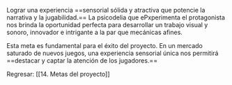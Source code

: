 
Lograr una experiencia ==sensorial sólida y atractiva que potencie la narrativa y la jugabilidad.== La psicodelia que ePxperimenta el protagonista nos brinda la oportunidad perfecta para desarrollar un trabajo visual y sonoro, innovador e intrigante a la par que mecánicas afines.

Esta meta es fundamental para el éxito del proyecto. En un mercado saturado de nuevos juegos, una experiencia sensorial única nos permitirá ==destacar y captar la atención de los jugadores.==


Regresar: [[14. Metas del proyecto]]